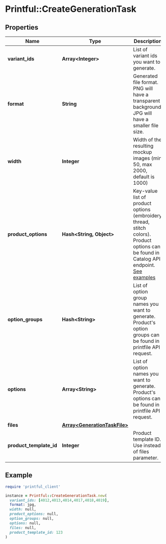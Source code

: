 # Printful::CreateGenerationTask

## Properties

| Name | Type | Description | Notes |
| ---- | ---- | ----------- | ----- |
| **variant_ids** | **Array&lt;Integer&gt;** | List of variant ids you want to generate. | [optional] |
| **format** | **String** | Generated file format. PNG will have a transparent background, JPG will have a smaller file size. | [optional] |
| **width** | **Integer** | Width of the resulting mockup images (min 50, max 2000, default is 1000) | [optional] |
| **product_options** | **Hash&lt;String, Object&gt;** | Key-value list of product options (embroidery thread, stitch colors). Product options can be found in Catalog API endpoint. [See examples](#section/Options) | [optional] |
| **option_groups** | **Hash&lt;String&gt;** | List of option group names you want to generate. Product&#39;s option groups can be found in printfile API request. | [optional] |
| **options** | **Array&lt;String&gt;** | List of option names you want to generate. Product&#39;s options can be found in printfile API request. | [optional] |
| **files** | [**Array&lt;GenerationTaskFile&gt;**](GenerationTaskFile.md) |  | [optional] |
| **product_template_id** | **Integer** | Product template ID. Use instead of files parameter. | [optional] |

## Example

```ruby
require 'printful_client'

instance = Printful::CreateGenerationTask.new(
  variant_ids: [4012,4013,4014,4017,4018,4019],
  format: jpg,
  width: null,
  product_options: null,
  option_groups: null,
  options: null,
  files: null,
  product_template_id: 123
)
```

